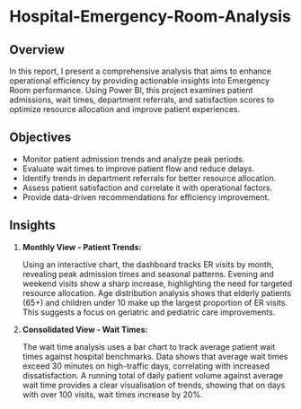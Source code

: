 # Hospital-Emergency-Room-Analysis

## Overview

In this report, I present a comprehensive analysis that aims to enhance operational efficiency by providing actionable insights into Emergency Room performance. Using Power BI, this project examines patient admissions, wait times, department referrals, and satisfaction scores to optimize resource allocation and improve patient experiences.

## Objectives

-  Monitor patient admission trends and analyze peak periods.
-  Evaluate wait times to improve patient flow and reduce delays.
-  Identify trends in department referrals for better resource allocation.
-  Assess patient satisfaction and correlate it with operational factors.
-  Provide data-driven recommendations for efficiency improvement.

## Insights

1. **Monthly View - Patient Trends:**

   Using an interactive chart, the dashboard tracks ER visits by month, revealing peak admission times and seasonal patterns. Evening and weekend visits show a sharp increase, highlighting the need for targeted resource allocation. Age      distribution analysis shows that elderly patients (65+) and children under 10 make up the largest proportion of ER visits. This suggests a focus on geriatric and pediatric care improvements.

2. **Consolidated View - Wait Times:**

   The wait time analysis uses a bar chart to track average patient wait times against hospital benchmarks. Data shows that average wait times exceed 30 minutes on high-traffic days, correlating with increased dissatisfaction.
A running total of daily patient volume against average wait time provides a clear visualisation of trends, showing that on days with over 100 visits, wait times increase by 20%.
